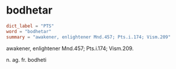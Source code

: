 # bodhetar

``` toml
dict_label = "PTS"
word = "bodhetar"
summary = "awakener, enlightener Mnd.457; Pts.i.174; Vism.209"
```

awakener, enlightener Mnd.457; Pts.i.174; Vism.209.

n. ag. fr. bodheti

